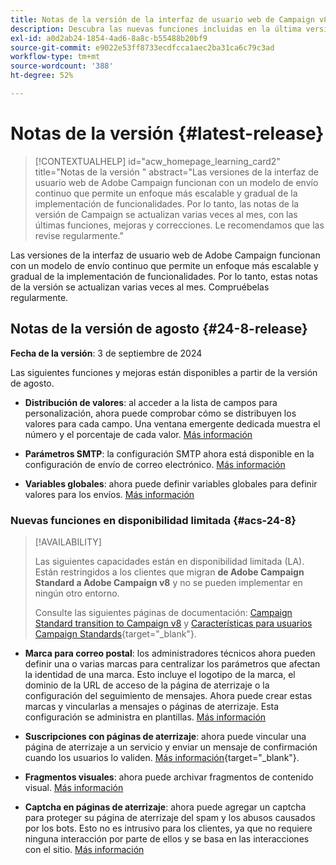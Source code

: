 ```yaml
---
title: Notas de la versión de la interfaz de usuario web de Campaign v8
description: Descubra las nuevas funciones incluidas en la última versión de la interfaz de usuario web de Campaign
exl-id: a0d2ab24-1854-4ad6-8a8c-b55488b20bf9
source-git-commit: e9022e53ff8733ecdfcca1aec2ba31ca6c79c3ad
workflow-type: tm+mt
source-wordcount: '388'
ht-degree: 52%

---
```


# Notas de la versión  {#latest-release}

>[!CONTEXTUALHELP]
>id="acw_homepage_learning_card2"
>title="Notas de la versión "
>abstract="Las versiones de la interfaz de usuario web de Adobe Campaign funcionan con un modelo de envío continuo que permite un enfoque más escalable y gradual de la implementación de funcionalidades. Por lo tanto, las notas de la versión de Campaign se actualizan varias veces al mes, con las últimas funciones, mejoras y correcciones. Le recomendamos que las revise regularmente."

Las versiones de la interfaz de usuario web de Adobe Campaign funcionan con un modelo de envío continuo que permite un enfoque más escalable y gradual de la implementación de funcionalidades. Por lo tanto, estas notas de la versión se actualizan varias veces al mes. Compruébelas regularmente.

## Notas de la versión de agosto {#24-8-release}

**Fecha de la versión**: 3 de septiembre de 2024

Las siguientes funciones y mejoras están disponibles a partir de la versión de agosto.

* **Distribución de valores**: al acceder a la lista de campos para personalización, ahora puede comprobar cómo se distribuyen los valores para cada campo. Una ventana emergente dedicada muestra el número y el porcentaje de cada valor. [Más información](../query/build-query.md#distribution-values-query)

* **Parámetros SMTP**: la configuración SMTP ahora está disponible en la configuración de envío de correo electrónico. [Más información](../advanced-settings/delivery-settings.md#smtp)

* **Variables globales**: ahora puede definir variables globales para definir valores para los envíos. [Más información](../advanced-settings/delivery-settings.md#variables-delivery)

### Nuevas funciones en disponibilidad limitada {#acs-24-8}

>[!AVAILABILITY]
>
>Las siguientes capacidades están en disponibilidad limitada (LA). Están restringidos a los clientes que migran **de Adobe Campaign Standard a Adobe Campaign v8** y no se pueden implementar en ningún otro entorno.
>
>Consulte las siguientes páginas de documentación: [Campaign Standard transition to Campaign v8](../rn/acs-migration.md) y [Características para usuarios Campaign Standards](https://experienceleague.adobe.com/docs/experience-cloud/campaign/campaign-standard-migration-home.html?lang=es){target="_blank"}.

* **Marca para correo postal**: los administradores técnicos ahora pueden definir una o varias marcas para centralizar los parámetros que afectan la identidad de una marca. Esto incluye el logotipo de la marca, el dominio de la URL de acceso de la página de aterrizaje o la configuración del seguimiento de mensajes. Ahora puede crear estas marcas y vincularlas a mensajes o páginas de aterrizaje. Esta configuración se administra en plantillas. [Más información](https://experienceleague.adobe.com/en/docs/experience-cloud/campaign/branding/branding-assign)

* **Suscripciones con páginas de aterrizaje**: ahora puede vincular una página de aterrizaje a un servicio y enviar un mensaje de confirmación cuando los usuarios lo validen. [Más información](../landing-pages/lp-content.md#lp-message){target="_blank"}.

* **Fragmentos visuales**: ahora puede archivar fragmentos de contenido visual. [Más información](../content/create-fragment.md#archive)

* **Captcha en páginas de aterrizaje**: ahora puede agregar un captcha para proteger su página de aterrizaje del spam y los abusos causados por los bots. Esto no es intrusivo para los clientes, ya que no requiere ninguna interacción por parte de ellos y se basa en las interacciones con el sitio. [Más información](../landing-pages/create-lp.md#captcha)

<!--
* **Rest APIs** - As a Campaign Standard migrated user, you can now use Rest APIs to work with transactional messages. [Read more](https://experienceleague.adobe.com/docs/experience-cloud/campaign/apis/get-started-apis.html){target="_blank"}.-->
